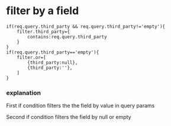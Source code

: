 # filter by a field 




```
if(req.query.third_party && req.query.third_party!='empty'){
	filter.third_party={
		contains:req.query.third_party
	}
}
if(req.query.third_party=='empty'){
	filter.or=[
		{third_party:null},
		{third_party:''},					
	]
}
```

### explanation

First if condition filters the the field by value in query params

Second if condition filters the field by null or empty